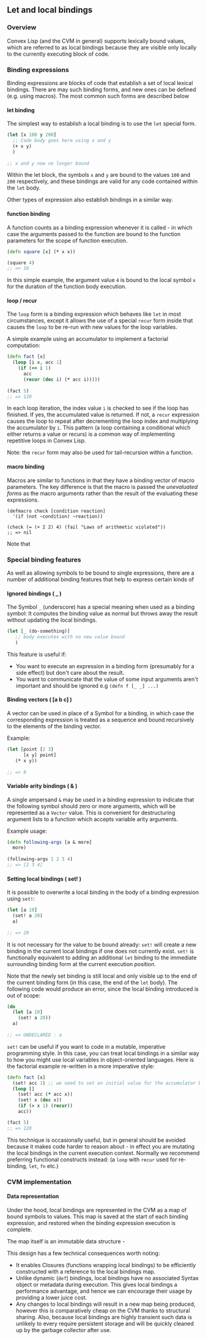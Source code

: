 ## Let and local bindings

### Overview

Convex Lisp (and the CVM in general) supports lexically bound values, which are referred to as local bindings because they are visible only locally to the currently executing block of code.

### Binding expressions

Binding expressions are blocks of code that establish a set of local lexical bindings. There are may such binding forms, and new ones can be defined (e.g. using macros). The most common such forms are described below

#### let binding

The simplest way to establish a local binding is to use the `let` special form.

```clojure
(let [x 100 y 200]
  ;; Code body goes here using x and y
  (+ x y)
  )
  
;; x and y now no longer bound
```

Within the let block, the symbols `x` and `y` are bound to the values `100` and `200` respectively, and these bindings are valid for any code contained within the `let`	 body.

Other types of expression also establish bindings in a similar way.

#### function binding

A function counts as a binding expression whenever it is called - in which case the arguments passed to the function are bound to the function parameters for the scope of function execution.

```clojure
(defn square [x] (* x x))

(square 4)
;; => 16
```

In this simple example, the argument value `4` is bound to the local symbol `x` for the duration of the function body execution.

#### loop / recur

The `loop` form is a binding expression which behaves like `let` in most circumstances, except it allows the use of a special `recur` form inside that causes the `loop` to be re-run with new values for the loop variables.

A simple example using an accumulator to implement a factorial computation:

```clojure
(defn fact [x]
  (loop [i x, acc 1]
    (if (<= i 1)
      acc
      (recur (dec i) (* acc i)))))
      
(fact 5)
;; => 120
```

In each loop iteration, the index value `i` is checked to see if the loop has finished. If yes, the accumulated value is returned. If not, a `recur` expression causes the loop to repeat after decrementing the loop index and multiplying the accumulator by `i`. This pattern (a loop containing a conditional which either returns a value or recurs) is a common way of implementing repetitive loops in Convex Lisp.

Note: the `recur` form may also be used for tail-recursion within a function.

#### macro binding

Macros are similar to functions in that they have a binding vector of macro parameters. The key difference is that the macro is passed the *unevaluated forms* as the macro arguments rather than the result of the evaluating these expressions.

```
(defmacro check [condition reaction]
  '(if (not ~condition) ~reaction))
  
(check (= (+ 2 2) 4) (fail "Laws of arithmetic violated"))
;; => nil
```

Note that

### Special binding features

As well as allowing symbols to be bound to single expressions, there are a number of additional binding features that help to express certain kinds of 

#### Ignored bindings ( _ )

The Symbol `_` (underscore) has a special meaning when used as a binding symbol: It computes the binding value as normal but throws away the result without updating the local bindings.

```clojure
(let [_ (do-something)]
   ;; body executes with no new value bound
   )
```

This feature is useful if:

- You want to execute an expression in a binding form (presumably for a side effect) but don't care about the result.
- You want to communicate that the value of some input arguments aren't important and should be ignored e.g `(defn f [_ _] ...)`

#### Binding vectors ( [a b c] )

A vector can be used in place of a Symbol for a binding, in which case the corresponding expression is treated as a sequence and bound recursively to the elements of the binding vector.

Example:


```clojure
(let [point [2 3]
      [x y] point]
   (* x y))
   
;; => 6
```


#### Variable arity bindings ( & )

A single ampersand `&` may be used in a binding expression to indicate that the following symbol should zero or more arguments, which will be represented as a `Vector` value. This is convenient for destructuring argument lists to a function which accepts variable arity arguments.

Example usage:

```clojure
(defn following-args [a & more] 
  more)
  
(following-args 1 2 3 4) 
;; => [2 3 4]
```

#### Setting local bindings ( set! )

It is possible to overwrite a local binding in the body of a binding expression using `set!`:

```clojure
(let [a 10]
  (set! a 20)
  a)
  
;; => 20
```

It is not necessary for the value to be bound already: `set!` will create a new binding in the current local bindings if one does not currently exist. `set!` is functionally equivalent to adding an additional `let` binding to the immediate surrounding binding form at the current execution position.

Note that the newly set binding is still local and only visible up to the end of the current binding form (in this case, the end of the `let` body). The following code would produce an error, since the local binding introduced is out of scope:

```clojure
(do
  (let [a 10]
    (set! a 20))
  a)
  
;; => UNDECLARED : a
```

`set!` can be useful if you want to code in a mutable, imperative programming style. In this case, you can treat local bindings in a similar way to how you might use local variables in object-oriented languages. Here is the factorial example re-written in a more imperative style:

```clojure
(defn fact [x]
  (set! acc 1) ;; we need to set an initial value for the accumulator before the loop
  (loop []
    (set! acc (* acc x))
    (set! x (dec x))
    (if (> x 1) (recur))
    acc))

(fact 5)
;; => 120
```

This technique is occasionally useful, but in general should be avoided because it makes code harder to reason about - in effect you are mutating the local bindings in the current execution context. Normally we recommend preferring functional constructs instead: (a `loop` with `recur` used for re-binding, `let`, `fn` etc.)



### CVM implementation

#### Data representation 

Under the hood, local bindings are represented in the CVM as a map of bound symbols to values. This map is saved at the start of each binding expression, and restored when the binding expression execution is complete.

The map itself is an immutable data structure - 

This design has a few technical consequences worth noting:

- It enables Closures (functions wrapping local bindings) to be efficiently constructed with a reference to the local bindings map.
- Unlike dynamic (`def`) bindings, local bindings have no associated Syntax object or metadata during execution. This gives local bindings a performance advantage, and hence we can encourage their usage by providing a lower juice cost.
- Any changes to local bindings will result in a new map being produced, however this is comparatively cheap on the CVM thanks to structural sharing. Also, because local bindings are highly transient such data is unlikely to every require persistent storage and will be quickly cleaned up by the garbage collector after use.




